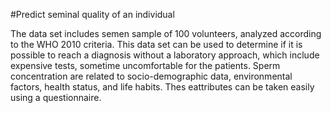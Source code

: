 #Predict seminal quality of an individual

The data set includes semen sample of 100 volunteers, analyzed according to the WHO 2010 criteria. This data set can be used to determine if it is possible to reach a diagnosis without a laboratory approach, which include expensive tests, sometime uncomfortable for the patients. Sperm concentration are related to socio-demographic data, environmental factors, health status, and life habits. Thes eattributes can be taken easily using a questionnaire.
